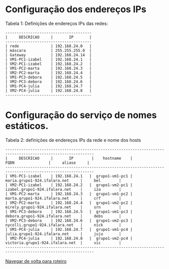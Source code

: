 # Configuração dos endereços IPs

Tabela 1: Definições de endereços IPs das redes:

```
--------------------------------------
|     DESCRICAO     |       IP       | 
--------------------------------------
| rede              | 192.168.24.0   |
| máscara           | 255.255.255.0  |
| Gateway           | 192.168.24.14  |
| VM1-PC1-izabel    | 192.168.24.1   |
| VM2-PC1-izabel    | 192.168.24.2   |
| VM1-PC2-marta     | 192.168.24.3   |
| VM2-PC2-marta     | 192.168.24.4   |
| VM1-PC3-debora    | 192.168.24.5   |
| VM2-PC3-debora    | 192.168.24.6   |
| VM1-PC4-julia     | 192.168.24.7   |
| VM2-PC4-julia     | 192.168.24.8   |
--------------------------------------
```

# Configuração do serviço de nomes estáticos.

Tabela 2: definições de endereços IPs da rede e nome dos hosts
```
-------------------------------------------------------------------------------------------------------------
|     DESCRICAO     |       IP        |    hostname    |                FQDN               |     aliase     |             
-------------------------------------------------------------------------------------------------------------
| VM1-PC1-izabel    | 192.168.24.1   |  grupo1-vm1-pc1 |  maria.grupo1-924.ifalara.net     |     bel        |
| VM2-PC1-izabel    | 192.168.24.2   |  grupo1-vm2-pc1 |  izabel.grupo1-924.ifalara.net    |     iza        |
| VM1-PC2-marta     | 192.168.24.3   |  grupo1-vm1-pc2 |  marta.grupo1-924.ifalara.net     |     crf        |
| VM2-PC2-marta     | 192.168.24.4   |  grupo1-vm2-pc2 |  mirely.grupo1-924.ifalara.net    |     srn        |
| VM1-PC3-debora    | 192.168.24.5   |  grupo1-vm1-pc3 |  debora.grupo1-924.ifalara.net    |     debs       |
| VM2-PC3-debora    | 192.168.24.6   |  grupo1-vm2-pc3 |  nycolli.grupo1-924.ifalara.net   |     nick       |
| VM1-PC4-julia     | 192.168.24.7   |  grupo1-vm1-pc4 |  julia.grupo1-924.ifalara.net     |     juju       |
| VM2-PC4-julia     | 192.168.24.8   |  grupo1-vm2-pc4 |  victoria.grupo1-924.ifalara.net  |     vic        |
-------------------------------------------------------------------------------------------------------------
```
[Navegar de volta para roteiro](https://github.com/martanascimento1/Projeto-redes-bimestre2/blob/372cbc216c101e3220fb88247424560dca27a668/README.md)
